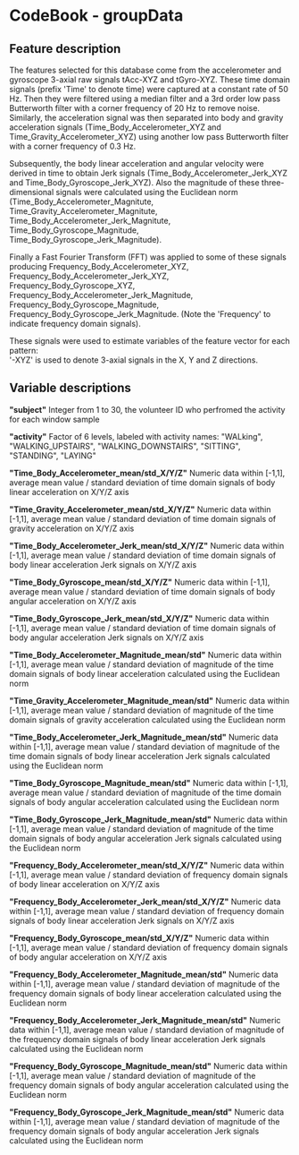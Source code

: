 # CodeBook - groupData
## Feature description
The features selected for this database come from the accelerometer and gyroscope 3-axial raw signals tAcc-XYZ and tGyro-XYZ. These time domain signals (prefix 'Time' to denote time) were captured at a constant rate of 50 Hz. Then they were filtered using a median filter and a 3rd order low pass Butterworth filter with a corner frequency of 20 Hz to remove noise. Similarly, the acceleration signal was then separated into body and gravity acceleration signals (Time_Body_Accelerometer_XYZ and Time_Gravity_Accelerometer_XYZ) using another low pass Butterworth filter with a corner frequency of 0.3 Hz. 

Subsequently, the body linear acceleration and angular velocity were derived in time to obtain Jerk signals (Time_Body_Accelerometer_Jerk_XYZ and Time_Body_Gyroscope_Jerk_XYZ). Also the magnitude of these three-dimensional signals were calculated using the Euclidean norm (Time_Body_Accelerometer_Magnitute, Time_Gravity_Accelerometer_Magnitute, Time_Body_Accelerometer_Jerk_Magnitute, Time_Body_Gyroscope_Magnitude, Time_Body_Gyroscope_Jerk_Magnitude). 

Finally a Fast Fourier Transform (FFT) was applied to some of these signals producing Frequency_Body_Accelerometer_XYZ, Frequency_Body_Accelerometer_Jerk_XYZ, Frequency_Body_Gyroscope_XYZ, Frequency_Body_Accelerometer_Jerk_Magnitude, Frequency_Body_Gyroscope_Magnitude, Frequency_Body_Gyroscope_Jerk_Magnitude. (Note the 'Frequency' to indicate frequency domain signals). 

These signals were used to estimate variables of the feature vector for each pattern:  
'-XYZ' is used to denote 3-axial signals in the X, Y and Z directions.

## Variable descriptions
**"subject"**
Integer from 1 to 30, the volunteer ID who perfromed the activity for each window sample<br>

**"activity"**
Factor of 6 levels, labeled with activity names: "WALking", "WALKING_UPSTAIRS", "WALKING_DOWNSTAIRS", "SITTING", "STANDING", "LAYING"<br>

**"Time_Body_Accelerometer_mean/std_X/Y/Z"**
Numeric data within [-1,1], average mean value / standard deviation of time domain signals of body linear acceleration on X/Y/Z axis<br>

**"Time_Gravity_Accelerometer_mean/std_X/Y/Z"**
Numeric data within [-1,1], average mean value / standard deviation of time domain signals of gravity acceleration on X/Y/Z axis<br>

**"Time_Body_Accelerometer_Jerk_mean/std_X/Y/Z"**
Numeric data within [-1,1], average mean value / standard deviation of time domain signals of body linear acceleration Jerk signals on X/Y/Z axis<br>

**"Time_Body_Gyroscope_mean/std_X/Y/Z"**
Numeric data within [-1,1], average mean value / standard deviation of time domain signals of body angular acceleration on X/Y/Z axis<br>

**"Time_Body_Gyroscope_Jerk_mean/std_X/Y/Z"**
Numeric data within [-1,1], average mean value / standard deviation of time domain signals of body angular acceleration Jerk signals on X/Y/Z axis<br>

**"Time_Body_Accelerometer_Magnitude_mean/std"**
Numeric data within [-1,1], average mean value / standard deviation of magnitude of the time domain signals of body linear acceleration calculated using the Euclidean norm<br>

**"Time_Gravity_Accelerometer_Magnitude_mean/std"**
Numeric data within [-1,1], average mean value / standard deviation of magnitude of the time domain signals of gravity acceleration calculated using the Euclidean norm <br>

**"Time_Body_Accelerometer_Jerk_Magnitude_mean/std"**
Numeric data within [-1,1], average mean value / standard deviation of magnitude of the time domain signals of body linear acceleration Jerk signals calculated using the Euclidean norm<br>

**"Time_Body_Gyroscope_Magnitude_mean/std"**
Numeric data within [-1,1], average mean value / standard deviation of magnitude of the time domain signals of body angular acceleration calculated using the Euclidean norm<br>

**"Time_Body_Gyroscope_Jerk_Magnitude_mean/std"**
Numeric data within [-1,1], average mean value / standard deviation of magnitude of the time domain signals of body angular acceleration Jerk signals calculated using the Euclidean norm<br>

**"Frequency_Body_Accelerometer_mean/std_X/Y/Z"**
Numeric data within [-1,1], average mean value / standard deviation of frequency domain signals of body linear acceleration on X/Y/Z axis<br>

**"Frequency_Body_Accelerometer_Jerk_mean/std_X/Y/Z"**
Numeric data within [-1,1], average mean value / standard deviation of frequency domain signals of body linear acceleration Jerk signals on X/Y/Z axis<br>

**"Frequency_Body_Gyroscope_mean/std_X/Y/Z"**
Numeric data within [-1,1], average mean value / standard deviation of frequency domain signals of body angular acceleration on X/Y/Z axis<br>

**"Frequency_Body_Accelerometer_Magnitude_mean/std"**
Numeric data within [-1,1], average mean value / standard deviation of magnitude of the frequency domain signals of body linear acceleration calculated using the Euclidean norm<br>

**"Frequency_Body_Accelerometer_Jerk_Magnitude_mean/std"** 
Numeric data within [-1,1], average mean value / standard deviation of magnitude of the frequency domain signals of body linear acceleration Jerk signals calculated using the Euclidean norm<br>

**"Frequency_Body_Gyroscope_Magnitude_mean/std"**
Numeric data within [-1,1], average mean value / standard deviation of magnitude of the frequency domain signals of body angular acceleration calculated using the Euclidean norm<br>

**"Frequency_Body_Gyroscope_Jerk_Magnitude_mean/std"**
Numeric data within [-1,1], average mean value / standard deviation of magnitude of the frequency domain signals of body angular acceleration Jerk signals calculated using the Euclidean norm<br>
